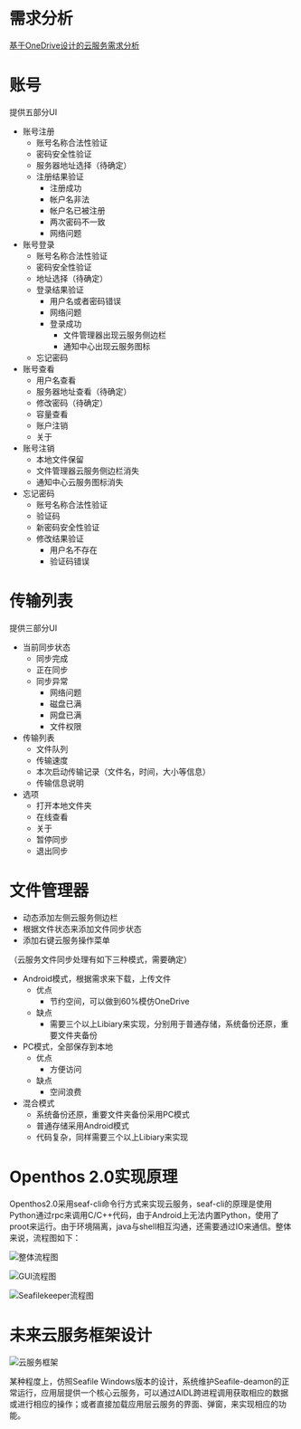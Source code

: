 # 需求分析
[基于OneDrive设计的云服务需求分析](https://github.com/openthos/community-analysis/blob/master/%E4%BA%91%E6%9C%8D%E5%8A%A1/%E5%9F%BA%E4%BA%8EOneDrive%E8%AE%BE%E8%AE%A1%E7%9A%84%E4%BA%91%E6%9C%8D%E5%8A%A1%E9%9C%80%E6%B1%82%E6%96%87%E6%A1%A3.md)

# 账号
提供五部分UI
- 账号注册
  - 账号名称合法性验证
  - 密码安全性验证
  - 服务器地址选择（待确定）
  - 注册结果验证
    - 注册成功
    - 帐户名非法
    - 帐户名已被注册
    - 两次密码不一致
    - 网络问题
- 账号登录
  - 账号名称合法性验证
  - 密码安全性验证
  - 地址选择（待确定）
  - 登录结果验证
    - 用户名或者密码错误
    - 网络问题
    - 登录成功
      - 文件管理器出现云服务侧边栏
      - 通知中心出现云服务图标
  - 忘记密码
- 账号查看
  - 用户名查看
  - 服务器地址查看（待确定）
  - 修改密码（待确定）
  - 容量查看
  - 账户注销
  - 关于
- 账号注销
  - 本地文件保留
  - 文件管理器云服务侧边栏消失
  - 通知中心云服务图标消失
- 忘记密码
  - 账号名称合法性验证
  - 验证码
  - 新密码安全性验证
  - 修改结果验证
    - 用户名不存在
    - 验证码错误

# 传输列表
提供三部分UI
- 当前同步状态
  - 同步完成
  - 正在同步
  - 同步异常
    - 网络问题
    - 磁盘已满
    - 网盘已满
    - 文件权限
- 传输列表
  - 文件队列
  - 传输速度
  - 本次启动传输记录（文件名，时间，大小等信息）
  - 传输信息说明
- 选项
  - 打开本地文件夹
  - 在线查看
  - 关于
  - 暂停同步
  - 退出同步

# 文件管理器
- 动态添加左侧云服务侧边栏
- 根据文件状态来添加文件同步状态
- 添加右键云服务操作菜单

（云服务文件同步处理有如下三种模式，需要确定）
- Android模式，根据需求来下载，上传文件
  - 优点
    - 节约空间，可以做到60%模仿OneDrive
  - 缺点
    - 需要三个以上Libiary来实现，分别用于普通存储，系统备份还原，重要文件夹备份
- PC模式，全部保存到本地
  - 优点
    - 方便访问
  - 缺点
    - 空间浪费
- 混合模式
  - 系统备份还原，重要文件夹备份采用PC模式
  - 普通存储采用Android模式
  - 代码复杂，同样需要三个以上Libiary来实现

# Openthos 2.0实现原理
Openthos2.0采用seaf-cli命令行方式来实现云服务，seaf-cli的原理是使用Python通过rpc来调用C/C++代码，由于Android上无法内置Python，使用了proot来运行。由于环境隔离，java与shell相互沟通，还需要通过IO来通信。整体来说，流程图如下：

![整体流程图](img/Seafile整体流程图.bmp)

![GUI流程图](img/SeafileGUI流程图.bmp)

![Seafilekeeper流程图](img/Seafilekeeper流程图.png)

# 未来云服务框架设计

![云服务框架](img/云服务框架.png)

某种程度上，仿照Seafile Windows版本的设计，系统维护Seafile-deamon的正常运行，应用层提供一个核心云服务，可以通过AIDL跨进程调用获取相应的数据或进行相应的操作；或者直接加载应用层云服务的界面、弹窗，来实现相应的功能。

